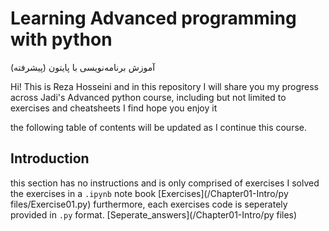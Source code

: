 # Learning Advanced programming with python
آموزش برنامه‌نویسی با پایتون (پیشرفته)

Hi!
This is Reza Hosseini and in this repository I will share you my progress across Jadi's Advanced python course, including but not limited to exercises and cheatsheets I find
hope you enjoy it

the following table of contents will be updated as I continue this course.

## Introduction
this section has no instructions and is only comprised of exercises
I solved the exercises in a `.ipynb` note book
[Exercises](/Chapter01-Intro/py files/Exercise01.py)
furthermore, each exercises code is seperately provided in `.py` format.
[Seperate_answers](/Chapter01-Intro/py files)